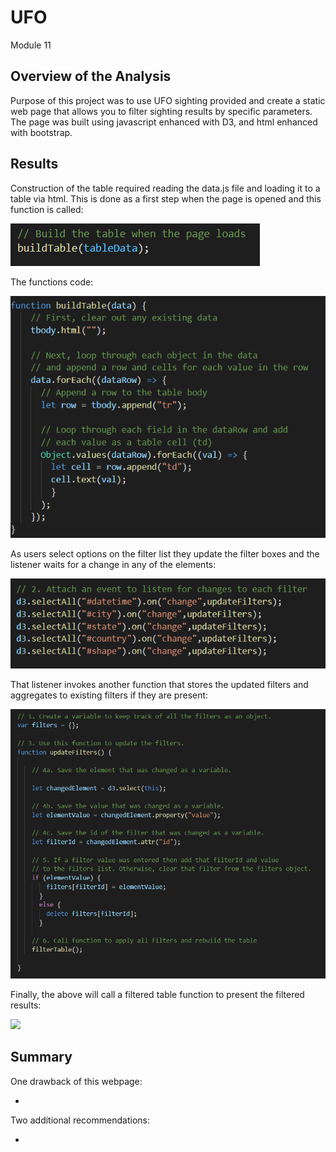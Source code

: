 # UFO
Module 11

## Overview of the Analysis

Purpose of this project was to use UFO sighting provided and create a static web page that allows you to filter sighting results by specific parameters.  The page was built using javascript enhanced with D3, and html enhanced with bootstrap.

## Results

Construction of the table required reading the data.js file and loading it to a table via html.  This is done as a first step when the page is opened and this function is called:

![](https://github.com/lavec0324/UFO/blob/main/static/images/buildtable.PNG)

The functions code:

![](https://github.com/lavec0324/UFO/blob/main/static/images/buildtable_funct.PNG)

As users select options on the filter list they update the filter boxes and the listener waits for a change in any of the elements:

![](https://github.com/lavec0324/UFO/blob/main/static/images/apply_change_listener.PNG)

That listener invokes another function that stores the updated filters and aggregates to existing filters if they are present:

![](https://github.com/lavec0324/UFO/blob/main/static/images/update_filter.PNG)

Finally, the above will call a filtered table function to present the filtered results:

![](https://https://github.com/lavec0324/UFO/blob/main/static/images/filter_updates.PNG)

## Summary

One drawback of this webpage:

* 

Two additional recommendations:

* 
